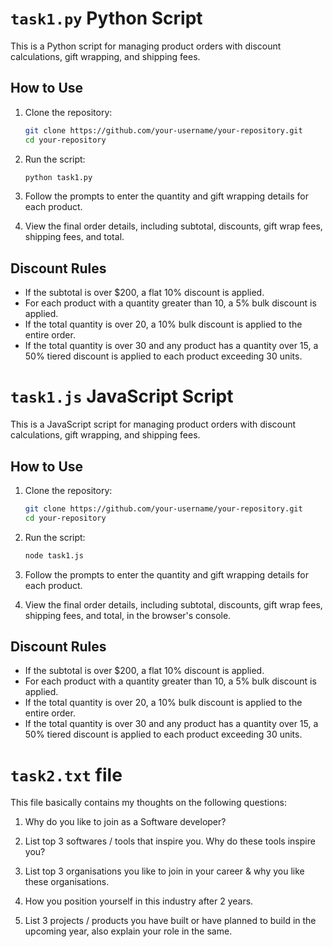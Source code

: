 # `task1.py` Python Script

This is a Python script for managing product orders with discount calculations, gift wrapping, and shipping fees.

## How to Use

1. Clone the repository:

    ```bash
    git clone https://github.com/your-username/your-repository.git
    cd your-repository
    ```

2. Run the script:

    ```bash
    python task1.py
    ```

3. Follow the prompts to enter the quantity and gift wrapping details for each product.

4. View the final order details, including subtotal, discounts, gift wrap fees, shipping fees, and total.

## Discount Rules

- If the subtotal is over $200, a flat 10% discount is applied.
- For each product with a quantity greater than 10, a 5% bulk discount is applied.
- If the total quantity is over 20, a 10% bulk discount is applied to the entire order.
- If the total quantity is over 30 and any product has a quantity over 15, a 50% tiered discount is applied to each product exceeding 30 units.


# `task1.js` JavaScript Script

This is a JavaScript script for managing product orders with discount calculations, gift wrapping, and shipping fees.

## How to Use

1. Clone the repository:

    ```bash
    git clone https://github.com/your-username/your-repository.git
    cd your-repository
    ```

2. Run the script:

    ```bash
    node task1.js
    ```

3. Follow the prompts to enter the quantity and gift wrapping details for each product.

4. View the final order details, including subtotal, discounts, gift wrap fees, shipping fees, and total, in the browser's console.

## Discount Rules

- If the subtotal is over $200, a flat 10% discount is applied.
- For each product with a quantity greater than 10, a 5% bulk discount is applied.
- If the total quantity is over 20, a 10% bulk discount is applied to the entire order.
- If the total quantity is over 30 and any product has a quantity over 15, a 50% tiered discount is applied to each product exceeding 30 units.

# `task2.txt` file

This file basically contains my thoughts on the following questions:

1. Why do you like to join as a Software developer?

2. List top 3 softwares / tools that inspire you. Why do these tools inspire you?

3. List top 3 organisations you like to join in your career & why you like these organisations.

4. How you position yourself in this industry after 2 years.

5. List 3 projects / products you have built or have planned to build in the upcoming year, also explain your role in the same.

